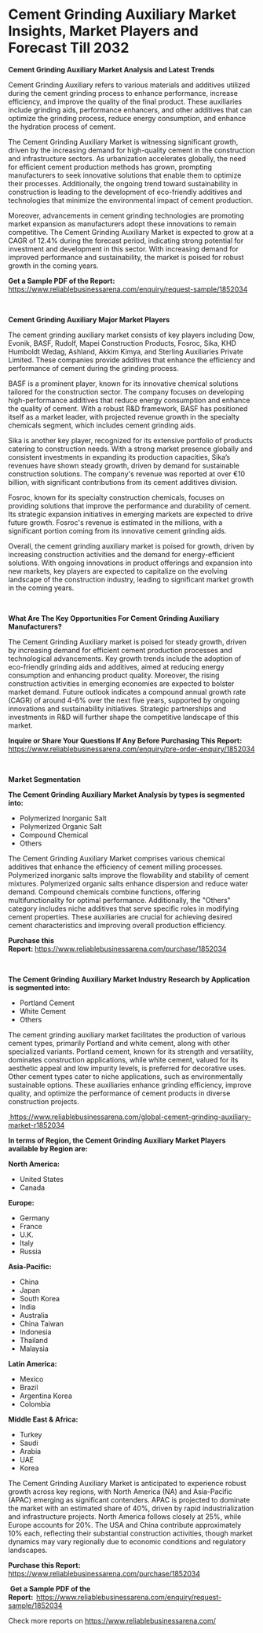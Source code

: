 <p><h1>Cement Grinding Auxiliary Market Insights, Market Players and Forecast Till 2032</h1></p><p><strong>Cement Grinding Auxiliary Market Analysis and Latest Trends</strong></p>
<p><p>Cement Grinding Auxiliary refers to various materials and additives utilized during the cement grinding process to enhance performance, increase efficiency, and improve the quality of the final product. These auxiliaries include grinding aids, performance enhancers, and other additives that can optimize the grinding process, reduce energy consumption, and enhance the hydration process of cement.</p><p>The Cement Grinding Auxiliary Market is witnessing significant growth, driven by the increasing demand for high-quality cement in the construction and infrastructure sectors. As urbanization accelerates globally, the need for efficient cement production methods has grown, prompting manufacturers to seek innovative solutions that enable them to optimize their processes. Additionally, the ongoing trend toward sustainability in construction is leading to the development of eco-friendly additives and technologies that minimize the environmental impact of cement production.</p><p>Moreover, advancements in cement grinding technologies are promoting market expansion as manufacturers adopt these innovations to remain competitive. The Cement Grinding Auxiliary Market is expected to grow at a CAGR of 12.4% during the forecast period, indicating strong potential for investment and development in this sector. With increasing demand for improved performance and sustainability, the market is poised for robust growth in the coming years.</p></p>
<p><strong>Get a Sample PDF of the Report:&nbsp;</strong> <a href="https://www.reliablebusinessarena.com/enquiry/request-sample/1852034?utm_campaign=1948&utm_medium=2&utm_source=Github&utm_content=ia&utm_term=07012025&utm_id=cement-grinding-auxiliary">https://www.reliablebusinessarena.com/enquiry/request-sample/1852034</a></p>
<p>&nbsp;</p>
<p><strong>Cement Grinding Auxiliary Major Market Players</strong></p>
<p><p>The cement grinding auxiliary market consists of key players including Dow, Evonik, BASF, Rudolf, Mapei Construction Products, Fosroc, Sika, KHD Humboldt Wedag, Ashland, Akkim Kimya, and Sterling Auxiliaries Private Limited. These companies provide additives that enhance the efficiency and performance of cement during the grinding process.</p><p>BASF is a prominent player, known for its innovative chemical solutions tailored for the construction sector. The company focuses on developing high-performance additives that reduce energy consumption and enhance the quality of cement. With a robust R&D framework, BASF has positioned itself as a market leader, with projected revenue growth in the specialty chemicals segment, which includes cement grinding aids.</p><p>Sika is another key player, recognized for its extensive portfolio of products catering to construction needs. With a strong market presence globally and consistent investments in expanding its production capacities, Sika’s revenues have shown steady growth, driven by demand for sustainable construction solutions. The company's revenue was reported at over €10 billion, with significant contributions from its cement additives division.</p><p>Fosroc, known for its specialty construction chemicals, focuses on providing solutions that improve the performance and durability of cement. Its strategic expansion initiatives in emerging markets are expected to drive future growth. Fosroc's revenue is estimated in the millions, with a significant portion coming from its innovative cement grinding aids.</p><p>Overall, the cement grinding auxiliary market is poised for growth, driven by increasing construction activities and the demand for energy-efficient solutions. With ongoing innovations in product offerings and expansion into new markets, key players are expected to capitalize on the evolving landscape of the construction industry, leading to significant market growth in the coming years.</p></p>
<p>&nbsp;</p>
<p><strong>What Are The Key Opportunities For Cement Grinding Auxiliary Manufacturers?</strong></p>
<p><p>The Cement Grinding Auxiliary market is poised for steady growth, driven by increasing demand for efficient cement production processes and technological advancements. Key growth trends include the adoption of eco-friendly grinding aids and additives, aimed at reducing energy consumption and enhancing product quality. Moreover, the rising construction activities in emerging economies are expected to bolster market demand. Future outlook indicates a compound annual growth rate (CAGR) of around 4-6% over the next five years, supported by ongoing innovations and sustainability initiatives. Strategic partnerships and investments in R&D will further shape the competitive landscape of this market.</p></p>
<p><strong>Inquire or Share Your Questions If Any Before Purchasing This Report:</strong> <a href="https://www.reliablebusinessarena.com/enquiry/pre-order-enquiry/1852034?utm_campaign=1948&utm_medium=2&utm_source=Github&utm_content=ia&utm_term=07012025&utm_id=cement-grinding-auxiliary">https://www.reliablebusinessarena.com/enquiry/pre-order-enquiry/1852034</a></p>
<p>&nbsp;</p>
<p><strong>Market Segmentation</strong></p>
<p><strong>The Cement Grinding Auxiliary Market Analysis by types is segmented into:</strong></p>
<p><ul><li>Polymerized Inorganic Salt</li><li>Polymerized Organic Salt</li><li>Compound Chemical</li><li>Others</li></ul></p>
<p><p>The Cement Grinding Auxiliary Market comprises various chemical additives that enhance the efficiency of cement milling processes. Polymerized inorganic salts improve the flowability and stability of cement mixtures. Polymerized organic salts enhance dispersion and reduce water demand. Compound chemicals combine functions, offering multifunctionality for optimal performance. Additionally, the "Others" category includes niche additives that serve specific roles in modifying cement properties. These auxiliaries are crucial for achieving desired cement characteristics and improving overall production efficiency.</p></p>
<p><strong>Purchase this Report:&nbsp;</strong><a href="https://www.reliablebusinessarena.com/purchase/1852034?utm_campaign=1948&utm_medium=2&utm_source=Github&utm_content=ia&utm_term=07012025&utm_id=cement-grinding-auxiliary">https://www.reliablebusinessarena.com/purchase/1852034</a></p>
<p>&nbsp;</p>
<p><strong>The Cement Grinding Auxiliary Market Industry Research by Application is segmented into:</strong></p>
<p><ul><li>Portland Cement</li><li>White Cement</li><li>Others</li></ul></p>
<p><p>The cement grinding auxiliary market facilitates the production of various cement types, primarily Portland and white cement, along with other specialized variants. Portland cement, known for its strength and versatility, dominates construction applications, while white cement, valued for its aesthetic appeal and low impurity levels, is preferred for decorative uses. Other cement types cater to niche applications, such as environmentally sustainable options. These auxiliaries enhance grinding efficiency, improve quality, and optimize the performance of cement products in diverse construction projects.</p></p>
<p><a href="https://www.reliablebusinessarena.com/global-cement-grinding-auxiliary-market-r1852034?utm_campaign=1948&utm_medium=2&utm_source=Github&utm_content=ia&utm_term=07012025&utm_id=cement-grinding-auxiliary">&nbsp;https://www.reliablebusinessarena.com/global-cement-grinding-auxiliary-market-r1852034</a></p>
<p><strong>In terms of Region, the Cement Grinding Auxiliary Market Players available by Region are:</strong></p>
<p>
    <p> <strong> North America: </strong>
        <ul>
            <li>United States</li>
            <li>Canada</li>
        </ul>
        </p> 
    <p> <strong> Europe: </strong>
        <ul>
            <li>Germany</li>
            <li>France</li>
            <li>U.K.</li>
            <li>Italy</li>
            <li>Russia</li>
        </ul>
        </p> 
    <p> <strong> Asia-Pacific: </strong>
        <ul>
            <li>China</li>
            <li>Japan</li>
            <li>South Korea</li>
            <li>India</li>
            <li>Australia</li>
            <li>China Taiwan</li>
            <li>Indonesia</li>
            <li>Thailand</li>
            <li>Malaysia</li>
        </ul>
        </p> 
    <p> <strong> Latin America: </strong>
        <ul>
            <li>Mexico</li>
            <li>Brazil</li>
            <li>Argentina Korea</li>
            <li>Colombia</li>
        </ul>
        </p> 
    <p> <strong> Middle East & Africa: </strong>
        <ul>
            <li>Turkey</li>
            <li>Saudi</li>
            <li>Arabia</li>
            <li>UAE</li>
            <li>Korea</li>
        </ul>
    </p>
    </p>
<p><p>The Cement Grinding Auxiliary Market is anticipated to experience robust growth across key regions, with North America (NA) and Asia-Pacific (APAC) emerging as significant contenders. APAC is projected to dominate the market with an estimated share of 40%, driven by rapid industrialization and infrastructure projects. North America follows closely at 25%, while Europe accounts for 20%. The USA and China contribute approximately 10% each, reflecting their substantial construction activities, though market dynamics may vary regionally due to economic conditions and regulatory landscapes.</p></p>
<p><strong>Purchase this Report: </strong><a href="https://www.reliablebusinessarena.com/purchase/1852034?utm_campaign=1948&utm_medium=2&utm_source=Github&utm_content=ia&utm_term=07012025&utm_id=cement-grinding-auxiliary">https://www.reliablebusinessarena.com/purchase/1852034</a></p>
<p>&nbsp;<strong>Get a Sample PDF of the Report:&nbsp;&nbsp;</strong><a href="https://www.reliablebusinessarena.com/enquiry/request-sample/1852034?utm_campaign=1948&utm_medium=2&utm_source=Github&utm_content=ia&utm_term=07012025&utm_id=cement-grinding-auxiliary">https://www.reliablebusinessarena.com/enquiry/request-sample/1852034</a></p>
<p><strong></strong></p>
<p>Check more reports on <a href="https://www.reliablebusinessarena.com/?utm_campaign=1948&utm_medium=2&utm_source=Github&utm_content=ia&utm_term=07012025&utm_id=cement-grinding-auxiliary">https://www.reliablebusinessarena.com/</a></p>